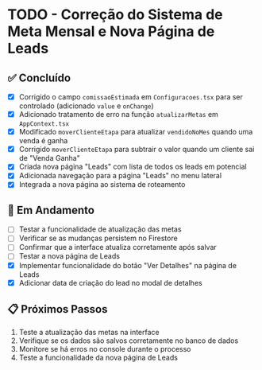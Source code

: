 # TODO - Correção do Sistema de Meta Mensal e Nova Página de Leads

## ✅ Concluído
- [x] Corrigido o campo `comissaoEstimada` em `Configuracoes.tsx` para ser controlado (adicionado `value` e `onChange`)
- [x] Adicionado tratamento de erro na função `atualizarMetas` em `AppContext.tsx`
- [x] Modificado `moverClienteEtapa` para atualizar `vendidoNoMes` quando uma venda é ganha
- [x] Corrigido `moverClienteEtapa` para subtrair o valor quando um cliente sai de "Venda Ganha"
- [x] Criada nova página "Leads" com lista de todos os leads em potencial
- [x] Adicionada navegação para a página "Leads" no menu lateral
- [x] Integrada a nova página ao sistema de roteamento

## 🔄 Em Andamento
- [ ] Testar a funcionalidade de atualização das metas
- [ ] Verificar se as mudanças persistem no Firestore
- [ ] Confirmar que a interface atualiza corretamente após salvar
- [ ] Testar a nova página de Leads
- [x] Implementar funcionalidade do botão "Ver Detalhes" na página de Leads
- [x] Adicionar data de criação do lead no modal de detalhes

## 📋 Próximos Passos
1. Teste a atualização das metas na interface
2. Verifique se os dados são salvos corretamente no banco de dados
3. Monitore se há erros no console durante o processo
4. Teste a funcionalidade da nova página de Leads
